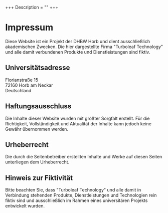 +++
Description = ""
+++

# Impressum

Diese Website ist ein Projekt der DHBW Horb und dient ausschließlich akademischen Zwecken. Die hier dargestellte Firma "Turboleaf Technology" und alle damit verbundenen Produkte und Dienstleistungen sind fiktiv.

## Universitätsadresse
Florianstraße 15\
72160 Horb am Neckar\
Deutschland

## Haftungsausschluss
Die Inhalte dieser Website wurden mit größter Sorgfalt erstellt. Für die Richtigkeit, Vollständigkeit und Aktualität der Inhalte kann jedoch keine Gewähr übernommen werden.

## Urheberrecht
Die durch die Seitenbetreiber erstellten Inhalte und Werke auf diesen Seiten unterliegen dem Urheberrecht.

## Hinweis zur Fiktivität
Bitte beachten Sie, dass "Turboleaf Technology" und alle damit in Verbindung stehenden Produkte, Dienstleistungen und Technologien rein fiktiv sind und ausschließlich im Rahmen eines universitären Projekts entwickelt wurden.